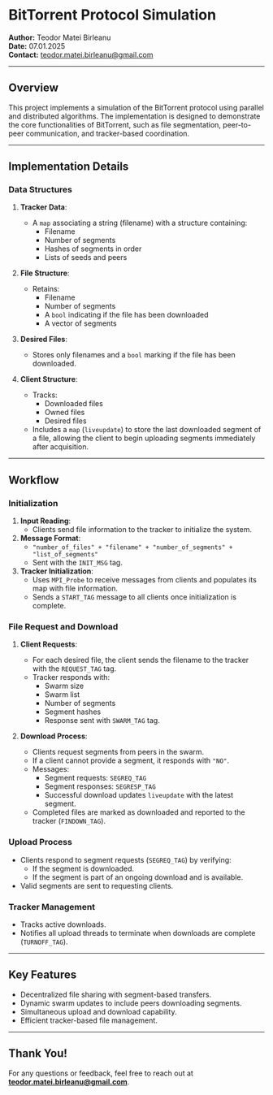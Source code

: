 # BitTorrent Protocol Simulation

**Author:** Teodor Matei Birleanu  
**Date:** 07.01.2025  
**Contact:** teodor.matei.birleanu@gmail.com

---

## Overview
This project implements a simulation of the BitTorrent protocol using parallel and distributed algorithms. The implementation is designed to demonstrate the core functionalities of BitTorrent, such as file segmentation, peer-to-peer communication, and tracker-based coordination.

---

## Implementation Details

### Data Structures
1. **Tracker Data**:
   - A `map` associating a string (filename) with a structure containing:
     - Filename
     - Number of segments
     - Hashes of segments in order
     - Lists of seeds and peers

2. **File Structure**:
   - Retains:
     - Filename
     - Number of segments
     - A `bool` indicating if the file has been downloaded
     - A vector of segments

3. **Desired Files**:
   - Stores only filenames and a `bool` marking if the file has been downloaded.

4. **Client Structure**:
   - Tracks:
     - Downloaded files
     - Owned files
     - Desired files
   - Includes a `map` (`liveupdate`) to store the last downloaded segment of a file, allowing the client to begin uploading segments immediately after acquisition.

---

## Workflow

### Initialization
1. **Input Reading**:
   - Clients send file information to the tracker to initialize the system.
2. **Message Format**:
   - `"number_of_files" + "filename" + "number_of_segments" + "list_of_segments"`
   - Sent with the `INIT_MSG` tag.
3. **Tracker Initialization**:
   - Uses `MPI_Probe` to receive messages from clients and populates its map with file information.
   - Sends a `START_TAG` message to all clients once initialization is complete.

### File Request and Download
1. **Client Requests**:
   - For each desired file, the client sends the filename to the tracker with the `REQUEST_TAG` tag.
   - Tracker responds with:
     - Swarm size
     - Swarm list
     - Number of segments
     - Segment hashes
     - Response sent with `SWARM_TAG` tag.

2. **Download Process**:
   - Clients request segments from peers in the swarm.
   - If a client cannot provide a segment, it responds with `"NO"`.
   - Messages:
     - Segment requests: `SEGREQ_TAG`
     - Segment responses: `SEGRESP_TAG`
     - Successful download updates `liveupdate` with the latest segment.
   - Completed files are marked as downloaded and reported to the tracker (`FINDOWN_TAG`).

### Upload Process
- Clients respond to segment requests (`SEGREQ_TAG`) by verifying:
  - If the segment is downloaded.
  - If the segment is part of an ongoing download and is available.
- Valid segments are sent to requesting clients.

### Tracker Management
- Tracks active downloads.
- Notifies all upload threads to terminate when downloads are complete (`TURNOFF_TAG`).

---

## Key Features
- Decentralized file sharing with segment-based transfers.
- Dynamic swarm updates to include peers downloading segments.
- Simultaneous upload and download capability.
- Efficient tracker-based file management.

---

## Thank You!
For any questions or feedback, feel free to reach out at **teodor.matei.birleanu@gmail.com**.
